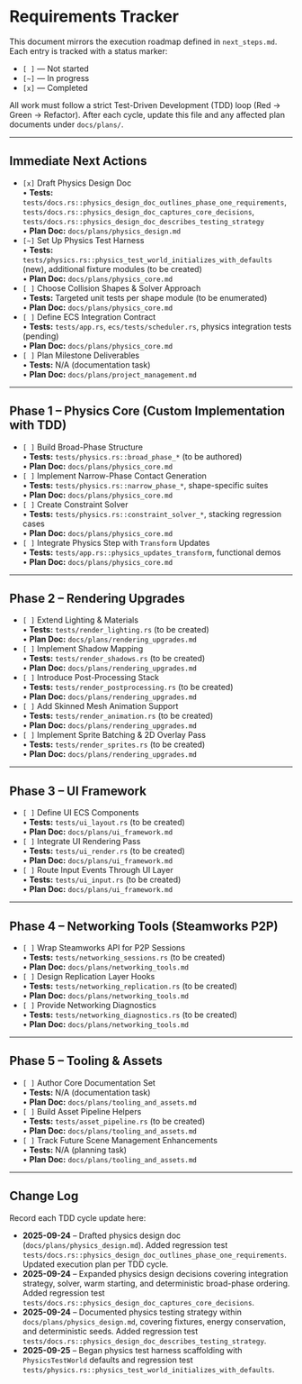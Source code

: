 # Requirements Tracker

This document mirrors the execution roadmap defined in `next_steps.md`. Each entry is tracked with a status marker:

- `[ ]` — Not started
- `[~]` — In progress
- `[x]` — Completed

All work must follow a strict Test-Driven Development (TDD) loop (Red → Green → Refactor). After each cycle, update this file and any affected plan documents under `docs/plans/`.

---

## Immediate Next Actions

- `[x]` Draft Physics Design Doc  
  • **Tests:** `tests/docs.rs::physics_design_doc_outlines_phase_one_requirements`, `tests/docs.rs::physics_design_doc_captures_core_decisions`, `tests/docs.rs::physics_design_doc_describes_testing_strategy`  
  • **Plan Doc:** `docs/plans/physics_design.md`
- `[~]` Set Up Physics Test Harness  
  • **Tests:** `tests/physics.rs::physics_test_world_initializes_with_defaults` (new), additional fixture modules (to be created)  
  • **Plan Doc:** `docs/plans/physics_core.md`
- `[ ]` Choose Collision Shapes & Solver Approach  
  • **Tests:** Targeted unit tests per shape module (to be enumerated)  
  • **Plan Doc:** `docs/plans/physics_core.md`
- `[ ]` Define ECS Integration Contract  
  • **Tests:** `tests/app.rs`, `ecs/tests/scheduler.rs`, physics integration tests (pending)  
  • **Plan Doc:** `docs/plans/physics_core.md`
- `[ ]` Plan Milestone Deliverables  
  • **Tests:** N/A (documentation task)  
  • **Plan Doc:** `docs/plans/project_management.md`

---

## Phase 1 – Physics Core (Custom Implementation with TDD)

- `[ ]` Build Broad-Phase Structure  
  • **Tests:** `tests/physics.rs::broad_phase_*` (to be authored)  
  • **Plan Doc:** `docs/plans/physics_core.md`
- `[ ]` Implement Narrow-Phase Contact Generation  
  • **Tests:** `tests/physics.rs::narrow_phase_*`, shape-specific suites  
  • **Plan Doc:** `docs/plans/physics_core.md`
- `[ ]` Create Constraint Solver  
  • **Tests:** `tests/physics.rs::constraint_solver_*`, stacking regression cases  
  • **Plan Doc:** `docs/plans/physics_core.md`
- `[ ]` Integrate Physics Step with `Transform` Updates  
  • **Tests:** `tests/app.rs::physics_updates_transform`, functional demos  
  • **Plan Doc:** `docs/plans/physics_core.md`

---

## Phase 2 – Rendering Upgrades

- `[ ]` Extend Lighting & Materials  
  • **Tests:** `tests/render_lighting.rs` (to be created)  
  • **Plan Doc:** `docs/plans/rendering_upgrades.md`
- `[ ]` Implement Shadow Mapping  
  • **Tests:** `tests/render_shadows.rs` (to be created)  
  • **Plan Doc:** `docs/plans/rendering_upgrades.md`
- `[ ]` Introduce Post-Processing Stack  
  • **Tests:** `tests/render_postprocessing.rs` (to be created)  
  • **Plan Doc:** `docs/plans/rendering_upgrades.md`
- `[ ]` Add Skinned Mesh Animation Support  
  • **Tests:** `tests/render_animation.rs` (to be created)  
  • **Plan Doc:** `docs/plans/rendering_upgrades.md`
- `[ ]` Implement Sprite Batching & 2D Overlay Pass  
  • **Tests:** `tests/render_sprites.rs` (to be created)  
  • **Plan Doc:** `docs/plans/rendering_upgrades.md`

---

## Phase 3 – UI Framework

- `[ ]` Define UI ECS Components  
  • **Tests:** `tests/ui_layout.rs` (to be created)  
  • **Plan Doc:** `docs/plans/ui_framework.md`
- `[ ]` Integrate UI Rendering Pass  
  • **Tests:** `tests/ui_render.rs` (to be created)  
  • **Plan Doc:** `docs/plans/ui_framework.md`
- `[ ]` Route Input Events Through UI Layer  
  • **Tests:** `tests/ui_input.rs` (to be created)  
  • **Plan Doc:** `docs/plans/ui_framework.md`

---

## Phase 4 – Networking Tools (Steamworks P2P)

- `[ ]` Wrap Steamworks API for P2P Sessions  
  • **Tests:** `tests/networking_sessions.rs` (to be created)  
  • **Plan Doc:** `docs/plans/networking_tools.md`
- `[ ]` Design Replication Layer Hooks  
  • **Tests:** `tests/networking_replication.rs` (to be created)  
  • **Plan Doc:** `docs/plans/networking_tools.md`
- `[ ]` Provide Networking Diagnostics  
  • **Tests:** `tests/networking_diagnostics.rs` (to be created)  
  • **Plan Doc:** `docs/plans/networking_tools.md`

---

## Phase 5 – Tooling & Assets

- `[ ]` Author Core Documentation Set  
  • **Tests:** N/A (documentation task)  
  • **Plan Doc:** `docs/plans/tooling_and_assets.md`
- `[ ]` Build Asset Pipeline Helpers  
  • **Tests:** `tests/asset_pipeline.rs` (to be created)  
  • **Plan Doc:** `docs/plans/tooling_and_assets.md`
- `[ ]` Track Future Scene Management Enhancements  
  • **Tests:** N/A (planning task)  
  • **Plan Doc:** `docs/plans/tooling_and_assets.md`

---

## Change Log

Record each TDD cycle update here:

- **2025-09-24** – Drafted physics design doc (`docs/plans/physics_design.md`). Added regression test `tests/docs.rs::physics_design_doc_outlines_phase_one_requirements`. Updated execution plan per TDD cycle.
- **2025-09-24** – Expanded physics design decisions covering integration strategy, solver, warm starting, and deterministic broad-phase ordering. Added regression test `tests/docs.rs::physics_design_doc_captures_core_decisions`.
- **2025-09-24** – Documented physics testing strategy within `docs/plans/physics_design.md`, covering fixtures, energy conservation, and deterministic seeds. Added regression test `tests/docs.rs::physics_design_doc_describes_testing_strategy`.
- **2025-09-25** – Began physics test harness scaffolding with `PhysicsTestWorld` defaults and regression test `tests/physics.rs::physics_test_world_initializes_with_defaults`.
